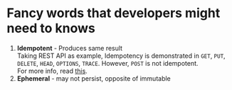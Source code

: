 # Fancy words that developers might need to knows

1. **Idempotent** - Produces same result  
Taking REST API as example, Idempotency is demonstrated in ```GET```, ```PUT```, ```DELETE```, ```HEAD```, ```OPTIONS```, ```TRACE```. However, ```POST``` is not idempotent.  
For more info, read [this](https://restfulapi.net/idempotent-rest-apis/#:~:text=In%20the%20context%20of%20REST,REST%20API%20is%20called%20idempotent.&text=An%20idempotent%20HTTP%20method%20is,many%20times%20without%20different%20outcomes.).
2. **Ephemeral** - may not persist, opposite of immutable